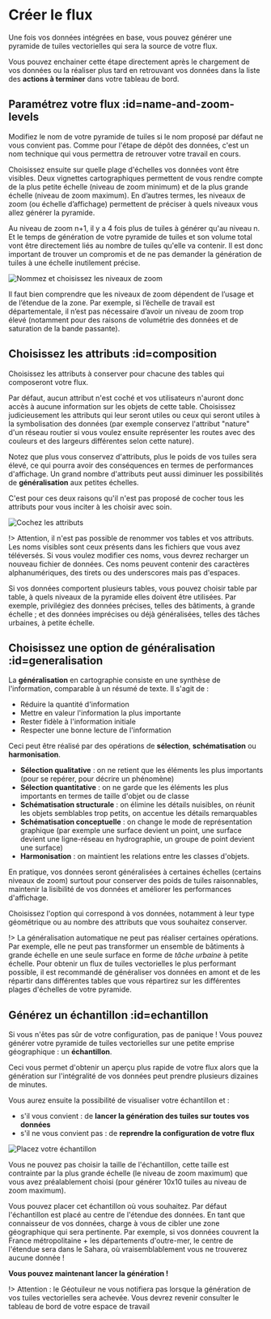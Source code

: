 # Créer le flux

Une fois vos données intégrées en base, vous pouvez générer une pyramide de
tuiles vectorielles qui sera la source de votre flux.

Vous pouvez enchainer cette étape directement après le chargement de vos données
ou la réaliser plus tard en retrouvant vos données dans la liste des **actions à
terminer** dans votre tableau de bord.

## Paramétrez votre flux :id=name-and-zoom-levels

Modifiez le nom de votre pyramide de tuiles si le nom proposé par défaut ne vous
convient pas. Comme pour l'étape de dépôt des données, c'est un nom technique qui
vous permettra de retrouver votre travail en cours.

Choisissez ensuite sur quelle plage d'échelles vos données vont être visibles.
Deux vignettes cartographiques permettent de vous rendre compte de la plus
petite échelle (niveau de zoom minimum) et de la plus grande échelle (niveau de
zoom maximum). En d’autres termes, les niveaux de zoom (ou échelle d’affichage)
permettent de préciser à quels niveaux vous allez générer la pyramide.

Au niveau de zoom n+1, il y a 4 fois plus de tuiles à générer qu'au niveau n. Et
le temps de génération de votre pyramide de tuiles et son volume total vont être
directement liés au nombre de tuiles qu'elle va contenir. Il est donc
important de trouver un compromis et de ne pas demander la génération de tuiles
à une échelle inutilement précise.

![Nommez et choisissez les niveaux de zoom](./img/generate/nom-zooms.png)

Il faut bien comprendre que les niveaux de zoom dépendent de l’usage et de
l’étendue de la zone. Par exemple, si l’échelle de travail est départementale,
il n’est pas nécessaire d’avoir un niveau de zoom trop élevé (notamment pour des
raisons de volumétrie des données et de saturation de la bande passante).

## Choisissez les attributs :id=composition

Choisissez les attributs à conserver pour chacune des tables qui composeront votre flux.

Par défaut, aucun attribut n'est coché et vos utilisateurs n'auront donc accès à aucune information sur les objets de cette table. Choisissez judicieusement les attributs qui leur seront utiles ou ceux qui seront utiles à la symbolisation des données (par exemple conservez l'attribut "nature" d'un réseau routier si vous voulez ensuite représenter les routes avec des couleurs et des largeurs différentes selon cette nature).

Notez que plus vous conservez d'attributs, plus le poids de vos tuiles sera élevé, ce qui pourra avoir des conséquences en termes de performances d'affichage. Un grand nombre d'attributs peut aussi diminuer les possibilités de **généralisation** aux petites échelles.

C'est pour ces deux raisons qu'il n'est pas proposé de cocher tous les attributs pour vous inciter à les choisir avec soin.

![Cochez les attributs](./img/generate/choisir-attributs.png)

!> Attention, il n'est pas possible de renommer vos tables et vos attributs. Les noms visibles sont ceux présents dans les fichiers que vous avez téléversés.
Si vous voulez modifier ces noms, vous devrez recharger un nouveau fichier de données. Ces noms peuvent contenir des caractères alphanumériques, des tirets ou des underscores mais pas d'espaces.

Si vos données comportent plusieurs tables, vous pouvez choisir table par table, à quels niveaux de la pyramide elles doivent être utilisées. Par exemple, privilégiez des données précises, telles des bâtiments, à grande échelle ; et des données imprécises ou déjà généralisées, telles des tâches urbaines, à petite échelle.

## Choisissez une option de généralisation :id=generalisation

La **généralisation** en cartographie consiste en une synthèse de l'information, comparable à un résumé de texte. Il s'agit de :

* Réduire la quantité d'information
* Mettre en valeur l'information la plus importante
* Rester fidèle à l'information initiale
* Respecter une bonne lecture de l'information

Ceci peut être réalisé par des opérations de **sélection**, **schématisation** ou **harmonisation**.

* **Sélection qualitative** : on ne retient que les éléments les plus importants (pour se repérer, pour décrire un phénomène)
* **Sélection quantitative** : on ne garde que les éléments les plus importants en termes de taille d'objet ou de classe
* **Schématisation structurale** : on élimine les détails nuisibles, on réunit les objets semblables trop petits, on accentue les détails remarquables
* **Schématisation conceptuelle** : on change le mode de représentation graphique (par exemple une surface devient un point, une surface devient une ligne-réseau en hydrographie, un groupe de point devient une surface)
* **Harmonisation** : on maintient les relations entre les classes d'objets.

En pratique, vos données seront généralisées à certaines échelles (certains niveaux de zoom) surtout pour conserver des poids de tuiles raisonnables, maintenir la lisibilité de vos données et améliorer les performances d'affichage.

Choisissez l'option qui correspond à vos données, notamment à leur type géométrique ou au nombre des attributs que vous souhaitez conserver.

!> La généralisation automatique ne peut pas réaliser certaines opérations. Par exemple, elle ne peut pas transformer un ensemble de bâtiments à grande échelle en une seule surface en forme de _tâche urbaine_ à petite échelle. Pour obtenir un flux de tuiles vectorielles le plus performant possible, il est recommandé de généraliser vos données en amont et de les répartir dans différentes tables que vous répartirez sur les différentes plages d'échelles de votre pyramide.

## Générez un échantillon :id=echantillon

Si vous n'êtes pas sûr de votre configuration, pas de panique ! Vous pouvez générer votre pyramide de tuiles vectorielles sur une petite emprise géographique : un **échantillon**.

Ceci vous permet d'obtenir un aperçu plus rapide de votre flux alors que la génération sur l'intégralité de vos données peut prendre plusieurs dizaines de minutes.

Vous aurez ensuite la possibilité de visualiser votre échantillon et :

* s'il vous convient : de **lancer la génération des tuiles sur toutes vos données**
* s'il ne vous convient pas : de **reprendre la configuration de votre flux**

![Placez votre échantillon](./img/generate/echantillon.png)

Vous ne pouvez pas choisir la taille de l'échantillon, cette taille est
contrainte par la plus grande échelle (le niveau de zoom maximum) que vous avez
préalablement choisi (pour générer 10x10 tuiles au niveau de zoom maximum).

Vous pouvez placer cet échantillon où vous souhaitez. Par défaut l'échantillon est placé au centre de l'étendue des données. En tant que connaisseur de vos données, charge à vous de cibler une zone géographique qui sera pertinente. Par exemple, si vos données couvrent la France métropolitaine + les départements d'outre-mer, le centre de l'étendue sera dans le Sahara, où vraisemblablement vous ne trouverez aucune donnée !

**Vous pouvez maintenant lancer la génération !**

!> Attention : le Géotuileur ne vous notifiera pas lorsque la génération de vos tuiles vectorielles sera achevée. Vous devrez revenir consulter le tableau de bord de votre espace de travail

